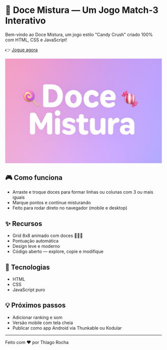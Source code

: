 # 🍬 Doce Mistura — Um Jogo Match-3 Interativo

Bem-vindo ao Doce Mistura, um jogo estilo "Candy Crush" criado 100% com HTML, CSS e JavaScript!

👉 [Jogue agora](https://seunome.github.io/doce-mistura)

![Doce Mistura - preview](assets/capa-doce-mistura.png)

## 🎮 Como funciona

- Arraste e troque doces para formar linhas ou colunas com 3 ou mais iguais
- Marque pontos e continue misturando
- Feito para rodar direto no navegador (mobile e desktop)

## ✨ Recursos

- Grid 8x8 animado com doces 🍭🍬🍫
- Pontuação automática
- Design leve e moderno
- Código aberto — explore, copie e modifique

## 🚀 Tecnologias

- HTML
- CSS
- JavaScript puro

## 💡 Próximos passos

- Adicionar ranking e som
- Versão mobile com tela cheia
- Publicar como app Android via Thunkable ou Kodular

---

Feito com ❤️ por Thiago Rocha
